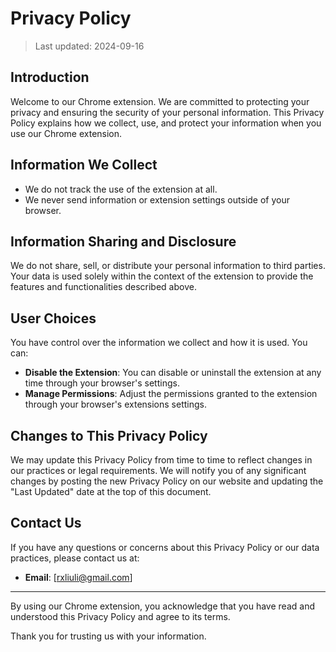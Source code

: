# Privacy Policy

> Last updated: 2024-09-16

## Introduction

Welcome to our Chrome extension. We are committed to protecting your privacy and ensuring the security of your personal information. This Privacy Policy explains how we collect, use, and protect your information when you use our Chrome extension.

## Information We Collect

- We do not track the use of the extension at all.
- We never send information or extension settings outside of your browser.

## Information Sharing and Disclosure

We do not share, sell, or distribute your personal information to third parties. Your data is used solely within the context of the extension to provide the features and functionalities described above.

## User Choices

You have control over the information we collect and how it is used. You can:

- **Disable the Extension**: You can disable or uninstall the extension at any time through your browser's settings.
- **Manage Permissions**: Adjust the permissions granted to the extension through your browser's extensions settings.

## Changes to This Privacy Policy

We may update this Privacy Policy from time to time to reflect changes in our practices or legal requirements. We will notify you of any significant changes by posting the new Privacy Policy on our website and updating the "Last Updated" date at the top of this document.

## Contact Us

If you have any questions or concerns about this Privacy Policy or our data practices, please contact us at:

- **Email**: [rxliuli@gmail.com]

---

By using our Chrome extension, you acknowledge that you have read and understood this Privacy Policy and agree to its terms.

Thank you for trusting us with your information.

